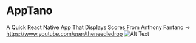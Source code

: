 # AppTano
A Quick React Native App That Displays Scores From Anthony Fantano => https://www.youtube.com/user/theneedledrop
![Alt Text](https://media.giphy.com/media/l4Ep9JHajjNTJ4cWQ/giphy.gif)
